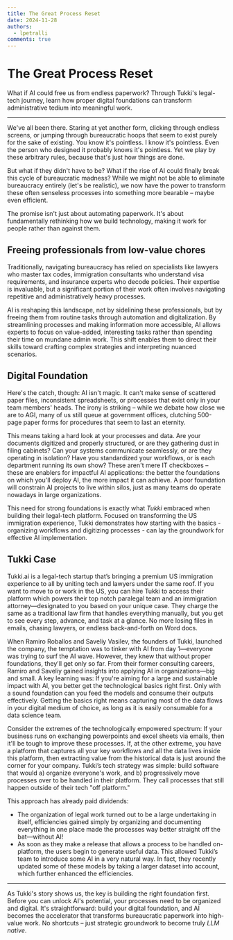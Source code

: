 ```yaml
---
title: The Great Process Reset
date: 2024-11-28
authors:
  - lpetralli
comments: true
---
```


# The Great Process Reset

What if AI could free us from endless paperwork? Through Tukki's legal-tech journey, learn how proper digital foundations can transform administrative tedium into meaningful work.

<!-- more -->

---

We've all been there. Staring at yet another form, clicking through endless screens, or jumping through bureaucratic hoops that seem to exist purely for the sake of existing. You know it's pointless. I know it's pointless. Even the person who designed it probably knows it's pointless. Yet we play by these arbitrary rules, because that's just how things are done.

But what if they didn't have to be? What if the rise of AI could finally break this cycle of bureaucratic madness? While we might not be able to eliminate bureaucracy entirely (let's be realistic), we now have the power to transform these often senseless processes into something more bearable – maybe even efficient.

The promise isn't just about automating paperwork. It's about fundamentally rethinking how we build technology, making it work for people rather than against them.

 
## Freeing professionals from low-value chores

Traditionally, navigating bureaucracy has relied on specialists like lawyers who master tax codes, immigration consultants who understand visa requirements, and insurance experts who decode policies. Their expertise is invaluable, but a significant portion of their work often involves navigating repetitive and administratively heavy processes.

AI is reshaping this landscape, not by sidelining these professionals, but by freeing them from routine tasks through automation and digitalization. By streamlining processes and making information more accessible, AI allows experts to focus on value-added, interesting tasks rather than spending their time on mundane admin work. This shift enables them to direct their skills toward crafting complex strategies and interpreting nuanced scenarios. 

## Digital Foundation

Here's the catch, though: AI isn't magic. It can't make sense of scattered paper files, inconsistent spreadsheets, or processes that exist only in your team members' heads. The irony is striking – while we debate how close we are to AGI, many of us still queue at government offices, clutching 500-page paper forms for procedures that seem to last an eternity. 

This means taking a hard look at your processes and data. Are your documents digitized and properly structured, or are they gathering dust in filing cabinets? Can your systems communicate seamlessly, or are they operating in isolation? Have you standardized your workflows, or is each department running its own show? These aren't mere IT checkboxes – these are enablers for impactful AI applications: the better the foundations on which you'll deploy AI, the more impact it can achieve. A poor foundation will constrain AI projects to live within silos, just as many teams do operate nowadays in large organizations.

This need for strong foundations is exactly what *Tukki* embraced when building their legal-tech platform. Focused on transforming the US immigration experience, Tukki demonstrates how starting with the basics - organizing workflows and digitizing processes - can lay the groundwork for effective AI implementation.


## Tukki Case

Tukki.ai is a legal-tech startup that’s bringing a premium US immigration experience to all by uniting tech and lawyers under the same roof. If you want to move to or work in the US, you can hire Tukki to access their platform which powers their top notch paralegal team and an immigration attorney—designated to you based on your unique case. They charge the same as a traditional law firm that handles everything manually, but you get to see every step, advance, and task at a glance. No more losing files in emails, chasing lawyers, or endless back-and-forth on Word docs. 

When Ramiro Roballos and Saveliy Vasilev, the founders of Tukki, launched the company, the temptation was to tinker with AI from day 1—everyone was trying to surf the AI wave. However, they knew that without proper foundations, they'll get only so far. From their former consulting careers, Ramiro and Saveliy gained insights into applying AI in organizations—big and small. A key learning was: If you're aiming for a large and sustainable impact with AI, you better get the technological basics right first. Only with a sound foundation can you feed the models and consume their outputs effectively. Getting the basics right means capturing most of the data flows in your digital medium of choice, as long as it is easily consumable for a data science team. 

Consider the extremes of the technologically empowered spectrum: If your business runs on exchanging powerpoints and excel sheets via emails, then it'll be tough to improve these processes. If, at the other extreme, you have a platform that captures all your key workflows and all the data lives inside this platform, then extracting value from the historical data is just around the corner for your company.
Tukki’s tech strategy was simple: build software that would a) organize everyone's work, and b) progressively move processes over to be handled in their platform. They call processes that still happen outside of their tech "off platform."

This approach has already paid dividends:

- The organization of legal work turned out to be a large undertaking in itself, efficiencies gained simply by organizing and documenting everything in one place made the processes way better straight off the bat—without AI!
- As soon as they make a release that allows a process to be handled on-platform, the users begin to generate useful data. This allowed Tukki’s team to introduce some AI in a very natural way. In fact, they recently updated some of these models by taking a larger dataset into account, which further enhanced the efficiencies.

---

As Tukki's story shows us, the key is building the right foundation first. Before you can unlock AI's potential, your processes need to be organized and digital. It's straightforward: build your digital foundation, and AI becomes the accelerator that transforms bureaucratic paperwork into high-value work. No shortcuts – just strategic groundwork to become truly *LLM native*.